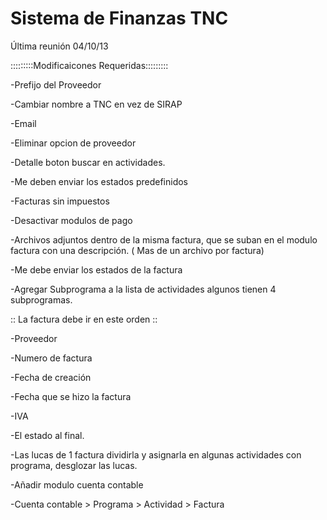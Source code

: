 
Sistema de Finanzas TNC
==========================

Última reunión 04/10/13

:::::::::Modificaicones Requeridas:::::::::

-Prefijo del Proveedor

-Cambiar nombre a TNC en vez de SIRAP

-Email

-Eliminar opcion de proveedor

-Detalle boton buscar en actividades.

-Me deben enviar los estados predefinidos 	

-Facturas sin impuestos

-Desactivar modulos de pago

-Archivos adjuntos dentro de la misma factura, que se suban en el modulo factura con una descripción. ( Mas de un archivo por factura)

-Me debe enviar los estados de la factura

-Agregar Subprograma a la lista de actividades algunos tienen 4 subprogramas.


:: La factura debe ir en este orden ::

-Proveedor

-Numero de factura

-Fecha de creación

-Fecha que se hizo la factura

-IVA

-El estado al final.

-Las lucas de 1 factura dividirla y asignarla en algunas actividades con programa, desglozar las lucas.

-Añadir modulo cuenta contable


-Cuenta contable > Programa > Actividad > Factura

